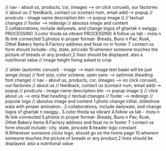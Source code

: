 // nav - about us, products, csr, (images --> on click corusel), our factories
// about us
// feedback, contact us (contact num, email add)--> popup
// prodcuts - image name description btn --> popup image ()
// textual changes
// footer --> redesign 
// aboutus image and content
2.collaborations, include dailywale, and change logos of ghartak n swiggy.. PROCESSING
3.color thoda sa vibrant PROCESSING
4.follow us tab - insta n fb link connected
5.photos in proper format- Breads, Buns n Pav, Rusk, Othet Bakery Items 
6.Factory address and fssai no in footer
7. contact us form should include- city, state, pincode
10.whenevr someone touches the picture of breads or any product,2 lines should be displayed. also a nutritional value
// image height fixing asked to crop


// slider (automtic corusel) - image --> main image text baaki will be just iamge (loop)
// font size, color scheme, open sans --> optimise (heading font change)
// nav - about us, products, csr, (images --> on click corusel), our factories
// about us
// feedback, contact us (contact num, email add)--> popup
// prodcuts - image name description btn --> popup image ()
// click about us --> only that heading
// textual changes
// footer --> redesign 
// popular logo 
// aboutus image and content
1.photo change initial..slideshow wala with proper animation..
2.collaborations, include dailywale, and change logos of ghartak n swiggy..
3.color thoda sa vibrant
4.follow us tab - insta n fb link connected
5.photos in proper format- Breads, Buns n Pav, Rusk, Othet Bakery Items 
6.Factory address and fssai no in footer
7. contact us form should include- city, state, pincode
8.header logo constant
9.Whenever someone clicks logo, should go on the home page
10.whenevr someone touches the picture of breads or any product,2 lines should be displayed. also a nutritional value